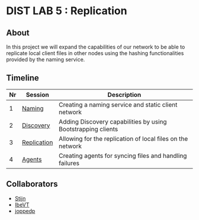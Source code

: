 # DIST LAB 5 : Replication

## About

In this project we will expand the capabilities of our network to be able to replicate local client files in other nodes using the hashing functionalities provided by the naming service.

## Timeline

| Nr | Session | Description |
|----| ------- | ----------- |
| 1  | [Naming](https://github.com/PJLys/DIST_LAB_3) | Creating a naming service and static client network |
| 2  | [Discovery](https://github.com/Stijn008/DIST_LAB_4) | Adding Discovery capabilities by using Bootstrapping clients |
| 3  | [Replication](https://github.com/PJLys/DIST_LAB_5) | Allowing for the replication of local files on the network |
| 4  | [Agents](https://github.com/PJLys/DIST_LAB_6) | Creating agents for syncing files and handling failures |

## Collaborators

- [Stijn](https://github.com/Stijn008)
- [IbeVT](https://github.com/IbeVT)
- [joppedp](https://github.com/joppedp01)

